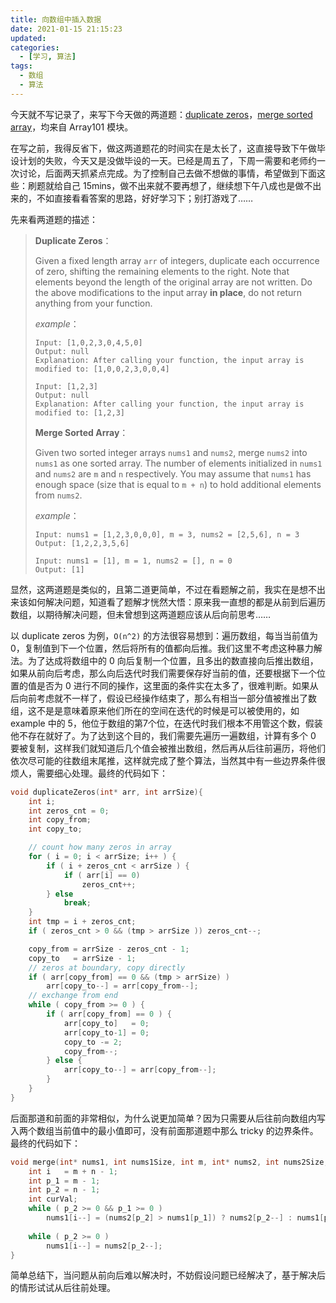 ```yaml
---
title: 向数组中插入数据
date: 2021-01-15 21:15:23
updated:
categories:
  - [学习, 算法]
tags:
  - 数组
  - 算法
---
```


今天就不写记录了，来写下今天做的两道题：[duplicate zeros](https://leetcode.com/problems/duplicate-zeros/)，[merge sorted array](https://leetcode.com/problems/merge-sorted-array/)，均来自 Array101 模块。

在写之前，我得反省下，做这两道题花的时间实在是太长了，这直接导致下午做毕设计划的失败，今天又是没做毕设的一天。已经是周五了，下周一需要和老师约一次讨论，后面两天抓紧点完成。为了控制自己去做不想做的事情，希望做到下面这些：刷题就给自己 15mins，做不出来就不要再想了，继续想下午八成也是做不出来的，不如直接看看答案的思路，好好学习下；别打游戏了……

<!--more-->

先来看两道题的描述：

> **Duplicate Zeros**：
>
> Given a fixed length array `arr` of integers, duplicate each occurrence of zero, shifting the remaining elements to the right. Note that elements beyond the length of the original array are not written. Do the above modifications to the input array **in place**, do not return anything from your function.
>
> *example*：
>
> ```
> Input: [1,0,2,3,0,4,5,0]
> Output: null
> Explanation: After calling your function, the input array is modified to: [1,0,0,2,3,0,0,4]
> 
> Input: [1,2,3]
> Output: null
> Explanation: After calling your function, the input array is modified to: [1,2,3]
> ```
>
> **Merge Sorted Array**：
>
> Given two sorted integer arrays `nums1` and `nums2`, merge `nums2` into `nums1` as one sorted array. The number of elements initialized in `nums1` and `nums2` are `m` and `n` respectively. You may assume that `nums1` has enough space (size that is equal to `m + n`) to hold additional elements from `nums2`.
>
> *example*：
>
> ```
> Input: nums1 = [1,2,3,0,0,0], m = 3, nums2 = [2,5,6], n = 3
> Output: [1,2,2,3,5,6]
> 
> Input: nums1 = [1], m = 1, nums2 = [], n = 0
> Output: [1]
> ```

显然，这两道题是类似的，且第二道更简单，不过在看题解之前，我实在是想不出来该如何解决问题，知道看了题解才恍然大悟：原来我一直想的都是从前到后遍历数组，以期待解决问题，但未曾想到这两道题应该从后向前思考……

以 duplicate zeros 为例，`O(n^2)` 的方法很容易想到：遍历数组，每当当前值为0，复制值到下一个位置，然后将所有的值都向后推。我们这里不考虑这种暴力解法。为了达成将数组中的 0 向后复制一个位置，且多出的数直接向后推出数组，如果从前向后考虑，那么向后迭代时我们需要保存好当前的值，还要根据下一个位置的值是否为 0 进行不同的操作，这里面的条件实在太多了，很难判断。如果从后向前考虑就不一样了，假设已经操作结束了，那么有相当一部分值被推出了数组，这不是是意味着原来他们所在的空间在迭代的时候是可以被使用的，如 example 中的 5，他位于数组的第7个位，在迭代时我们根本不用管这个数，假装他不存在就好了。为了达到这个目的，我们需要先遍历一遍数组，计算有多个 0 要被复制，这样我们就知道后几个值会被推出数组，然后再从后往前遍历，将他们依次尽可能的往数组末尾推，这样就完成了整个算法，当然其中有一些边界条件很烦人，需要细心处理。最终的代码如下：

```c
void duplicateZeros(int* arr, int arrSize){
    int i;
    int zeros_cnt = 0;
    int copy_from;
    int copy_to;

    // count how many zeros in array
    for ( i = 0; i < arrSize; i++ ) {
        if ( i + zeros_cnt < arrSize ) {
            if ( arr[i] == 0)
                zeros_cnt++;
        } else
            break;
    }
    int tmp = i + zeros_cnt;
    if ( zeros_cnt > 0 && (tmp > arrSize )) zeros_cnt--;

    copy_from = arrSize - zeros_cnt - 1;
    copy_to   = arrSize - 1;
    // zeros at boundary, copy directly
    if ( arr[copy_from] == 0 && (tmp > arrSize) )
        arr[copy_to--] = arr[copy_from--];
    // exchange from end
    while ( copy_from >= 0 ) {
        if ( arr[copy_from] == 0 ) {
            arr[copy_to]   = 0;
            arr[copy_to-1] = 0;
            copy_to -= 2;
            copy_from--;
        } else {
            arr[copy_to--] = arr[copy_from--];
        }
    }
}
```

后面那道和前面的非常相似，为什么说更加简单？因为只需要从后往前向数组内写入两个数组当前值中的最小值即可，没有前面那道题中那么 tricky 的边界条件。最终的代码如下：

```c
void merge(int* nums1, int nums1Size, int m, int* nums2, int nums2Size, int n){
    int i   = m + n - 1;
    int p_1 = m - 1;
    int p_2 = n - 1;
    int curVal;
    while ( p_2 >= 0 && p_1 >= 0 )
        nums1[i--] = (nums2[p_2] > nums1[p_1]) ? nums2[p_2--] : nums1[p_1--];
    
    while ( p_2 >= 0 )
        nums1[i--] = nums2[p_2--];
}
```

简单总结下，当问题从前向后难以解决时，不妨假设问题已经解决了，基于解决后的情形试试从后往前处理。

